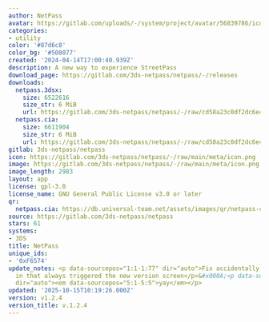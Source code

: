 ```yaml
---
author: NetPass
avatar: https://gitlab.com/uploads/-/system/project/avatar/56839786/icon.png
categories:
- utility
color: '#87d6c8'
color_bg: '#508077'
created: '2024-04-14T17:00:40.939Z'
description: A new way to experience StreetPass
download_page: https://gitlab.com/3ds-netpass/netpass/-/releases
downloads:
  netpass.3dsx:
    size: 6522616
    size_str: 6 MiB
    url: https://gitlab.com/3ds-netpass/netpass/-/raw/cd58a23c0df2dc6e4ed74922e8f045dd6ac8adb7/netpass.3dsx?inline=false
  netpass.cia:
    size: 6611904
    size_str: 6 MiB
    url: https://gitlab.com/3ds-netpass/netpass/-/raw/cd58a23c0df2dc6e4ed74922e8f045dd6ac8adb7/netpass.cia?inline=false
gitlab: 3ds-netpass/netpass
icon: https://gitlab.com/3ds-netpass/netpass/-/raw/main/meta/icon.png
image: https://gitlab.com/3ds-netpass/netpass/-/raw/main/meta/icon.png
image_length: 2983
layout: app
license: gpl-3.0
license_name: GNU General Public License v3.0 or later
qr:
  netpass.cia: https://db.universal-team.net/assets/images/qr/netpass-cia.png
source: https://gitlab.com/3ds-netpass/netpass
stars: 61
systems:
- 3DS
title: NetPass
unique_ids:
- '0xF6574'
update_notes: <p data-sourcepos="1:1-1:77" dir="auto">Fix accidentally leaving code
  in that always triggered the new version screen</p>&#x000A;<p data-sourcepos="5:1-5:5"
  dir="auto"><em data-sourcepos="5:1-5:5">yay</em></p>
updated: '2025-10-15T10:19:26.000Z'
version: v1.2.4
version_title: v.1.2.4
---
```

